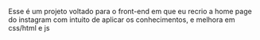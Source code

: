 Esse é um projeto voltado para o front-end em que eu recrio a home page do instagram com intuito de aplicar os conhecimentos, e melhora em css/html e js